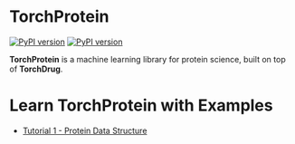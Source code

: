 # TorchProtein

[![PyPI version](https://img.shields.io/badge/github-code-red)](https://github.com/DeepGraphLearning/torchdrug/) [![PyPI version](https://img.shields.io/badge/homepage-blue)](https://torchprotein.ai) 

**TorchProtein** is a machine learning library for protein science, built on top of **TorchDrug**.



# Learn TorchProtein with Examples

- [Tutorial 1 - Protein Data Structure](Tutorial%201%20-%20Protein%20Data%20Structure.ipynb)

